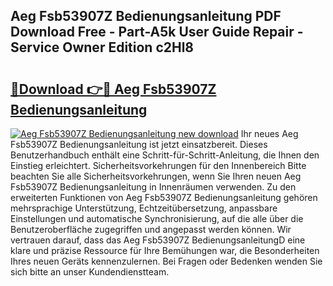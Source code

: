 ## Aeg Fsb53907Z Bedienungsanleitung PDF Download Free - Part-A5k User Guide Repair - Service Owner Edition c2Hl8

# <h2><a href="http://df2ueg1.blite.top/?on=Aeg+Fsb53907Z+Bedienungsanleitung">🔗Download 👉🔴 Aeg Fsb53907Z Bedienungsanleitung</a></h2>

[![Aeg Fsb53907Z Bedienungsanleitung new download](https://i.imgur.com/lujVjoI.png)](http://df2ueg1.blite.top/?on=Aeg+Fsb53907Z+Bedienungsanleitung)
Ihr neues Aeg Fsb53907Z Bedienungsanleitung ist jetzt einsatzbereit. Dieses Benutzerhandbuch enthält eine Schritt-für-Schritt-Anleitung, die Ihnen den Einstieg erleichtert. Sicherheitsvorkehrungen für den Innenbereich Bitte beachten Sie alle Sicherheitsvorkehrungen, wenn Sie Ihren neuen Aeg Fsb53907Z Bedienungsanleitung in Innenräumen verwenden. Zu den erweiterten Funktionen von Aeg Fsb53907Z Bedienungsanleitung gehören mehrsprachige Unterstützung, Echtzeitübersetzung, anpassbare Einstellungen und automatische Synchronisierung, auf die alle über die Benutzeroberfläche zugegriffen und angepasst werden können. Wir vertrauen darauf, dass das Aeg Fsb53907Z BedienungsanleitungD eine klare und präzise Ressource für Ihre Bemühungen war, die Besonderheiten Ihres neuen Geräts kennenzulernen. Bei Fragen oder Bedenken wenden Sie sich bitte an unser Kundendienstteam.
